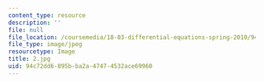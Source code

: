 ```yaml
---
content_type: resource
description: ''
file: null
file_location: /coursemedia/18-03-differential-equations-spring-2010/94c72dd6895bba2a47474532ace69960_2.jpg
file_type: image/jpeg
resourcetype: Image
title: 2.jpg
uid: 94c72dd6-895b-ba2a-4747-4532ace69960
---
```

